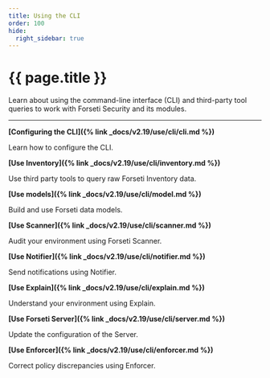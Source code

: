 ```yaml
---
title: Using the CLI
order: 100
hide:
  right_sidebar: true
---
```


# {{ page.title }}

Learn about using the command-line interface (CLI) and
third-party tool queries to work with Forseti Security
and its modules.

---

**[Configuring the CLI]({% link _docs/v2.19/use/cli/cli.md %})**

Learn how to configure the CLI.

**[Use Inventory]({% link _docs/v2.19/use/cli/inventory.md %})**

Use third party tools to query raw Forseti Inventory data.

**[Use models]({% link _docs/v2.19/use/cli/model.md %})**

Build and use Forseti data models.

**[Use Scanner]({% link _docs/v2.19/use/cli/scanner.md %})**

Audit your environment using Forseti Scanner.

**[Use Notifier]({% link _docs/v2.19/use/cli/notifier.md %})**

Send notifications using Notifier.

**[Use Explain]({% link _docs/v2.19/use/cli/explain.md %})**

Understand your environment using Explain.

**[Use Forseti Server]({% link _docs/v2.19/use/cli/server.md %})**

Update the configuration of the Server.

**[Use Enforcer]({% link _docs/v2.19/use/cli/enforcer.md %})**

Correct policy discrepancies using Enforcer.
